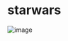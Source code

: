 # starwars
![image](https://user-images.githubusercontent.com/71738691/235543541-15f290d8-a668-40d5-b2c5-512f02341302.png)
